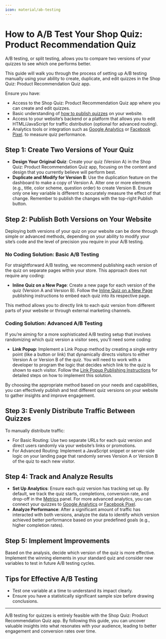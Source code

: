 ```yaml
---
icon: material/ab-testing
---
```


# How to A/B Test Your Shop Quiz: Product Recommendation Quiz

A/B testing, or split testing, allows you to compare two versions of your quizzes to see which one performs better. 

This guide will walk you through the process of setting up A/B testing manually using your ability to create, duplicate, and edit quizzes in the Shop Quiz: Product Recommendation Quiz app.

Ensure you have:

- Access to the Shop Quiz: Product Recommendation Quiz app where you can create and edit quizzes.
- Basic understanding of [how to publish quizzes](https://docs.revenuehunt.com/how-to-guides/publish-quiz/) on your website.
- Access to your website’s backend or a platform that allows you to edit HTML/JavaScript for traffic distribution (optional for advanced routing).
- Analytics tools or integration such as  [Google Analytics](https://docs.revenuehunt.com/how-to-guides/integrate-google-analytics/) or [Facebook Pixel](https://docs.revenuehunt.com/how-to-guides/integrate-facebook-pixel/). to measure quiz performance.

## Step 1: Create Two Versions of Your Quiz

- **Design Your Original Quiz**: Create your quiz (Version A) in the Shop Quiz: Product Recommendation Quiz app, focusing on the content and design that you currently believe will perform best.
- **Duplicate and Modify for Version B**: Use the duplication feature on the dashboard to make a copy of Version A. Alter one or more elements (e.g., title, color scheme, question order) to create Version B. Ensure only one key variable is different to accurately measure the effect of that change. Remember to publish the changes with the top-right Publish button.

## Step 2: Publish Both Versions on Your Website

Deploying both versions of your quiz on your website can be done through simple or advanced methods, depending on your ability to modify your site’s code and the level of precision you require in your A/B testing.

### No Coding Solution: Basic A/B Testing
For straightforward A/B testing, we recommend publishing each version of the quiz on separate pages within your store. This approach does not require any coding:

- **Inline Quiz on a New Page**: Create a new page for each version of the quiz (Version A and Version B). Follow the [Inline Quiz on a New Page](https://docs.revenuehunt.com/how-to-guides/publish-quiz-inline/#embedding-an-inline-quiz-on-a-new-page) publishing instructions to embed each quiz into its respective page. 

This method allows you to directly link to each quiz version from different parts of your website or through external marketing channels.

### Coding Solution: Advanced A/B Testing
If you’re aiming for a more sophisticated A/B testing setup that involves randomizing which quiz version a visitor sees, you’ll need some coding:

- **Link Popup**: Implement a Link Popup method by creating a single entry point (like a button or link) that dynamically directs visitors to either Version A or Version B of the quiz. You will need to work with a developer to program the logic that decides which link to the quiz is shown to each visitor. Follow the [Link Popup Publishing Instructions](https://docs.revenuehunt.com/how-to-guides/publish-quiz-link/) for detailed steps on how to implement this solution.

By choosing the appropriate method based on your needs and capabilities, you can effectively publish and test different quiz versions on your website to gather insights and improve engagement.

## Step 3: Evenly Distribute Traffic Between Quizzes

To manually distribute traffic:

- For Basic Routing: Use two separate URLs for each quiz version and direct users randomly via your website’s links or promotions.
- For Advanced Routing: Implement a JavaScript snippet or server-side logic on your landing page that randomly serves Version A or Version B of the quiz to each new visitor.

## Step 4: Track and Analyze Results

- **Set Up Analytics**: Ensure each quiz version has tracking set up. By default, we track the quiz starts, completions, conversion rate, and drop-off in the [Metrics](https://docs.revenuehunt.com/reference/quiz-builder/#metrics) panel. For more advanced analytics, you can connect your quizzes to [Google Analytics](https://docs.revenuehunt.com/how-to-guides/integrate-google-analytics/) or [Facebook Pixel](https://docs.revenuehunt.com/how-to-guides/integrate-facebook-pixel/).
- **Analyze Performance**: After a significant amount of traffic has interacted with both versions, analyze the data to identify which version achieved better performance based on your predefined goals (e.g., higher completion rates).

## Step 5: Implement Improvements

Based on the analysis, decide which version of the quiz is more effective. Implement the winning elements in your standard quiz and consider new variables to test in future A/B testing cycles.

## Tips for Effective A/B Testing

- Test one variable at a time to understand its impact clearly.
- Ensure you have a statistically significant sample size before drawing conclusions.


---
A/B testing for quizzes is entirely feasible with the Shop Quiz: Product Recommendation Quiz app. By following this guide, you can uncover valuable insights into what resonates with your audience, leading to better engagement and conversion rates over time.
